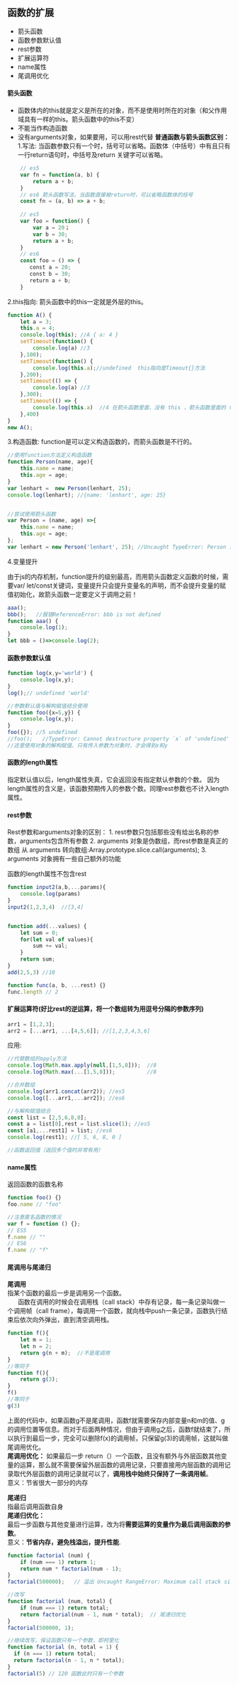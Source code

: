 ## 函数的扩展
- 箭头函数
- 函数参数默认值
- rest参数
- 扩展运算符
- name属性
- 尾调用优化

#### 箭头函数
- 函数体内的this就是定义是所在的对象，而不是使用时所在的对象（和父作用域具有一样的this。箭头函数中的this不变）
- 不能当作构造函数
- 没有arguments对象，如果要用，可以用rest代替
**普通函数与箭头函数区别：**  
1.写法: 当函数参数只有一个时，括号可以省略。函数体（中括号）中有且只有一行return语句时，中括号及return 关键字可以省略。
```js
    // es5
    var fn = function(a, b) {
        return a + b;
    }
    // es6 箭头函数写法，当函数直接被return时，可以省略函数体的括号
    const fn = (a, b) => a + b;
    
    // es5
    var foo = function() {
        var a = 20；
        var b = 30;
        return a + b;
    }
    // es6
    const foo = () => {
       const a = 20;
       const b = 30;
       return a + b;
    }
```

2.this指向: 箭头函数中的this一定就是外层的this。
```js
function A() {
    let a = 3;
    this.a = 4;
    console.log(this); //A { a: 4 }
    setTimeout(function() {
        console.log(a) //3
    },100);
    setTimeout(function() {
        console.log(this.a);//undefined  this指向是Timeout{}方法
    },200);
    setTimeout(() => {
        console.log(a) //3
    },300);
    setTimeout(() => {
        console.log(this.a)  //4 在箭头函数里面，没有 this ，箭头函数里面的 this 是继承外面的环境。
    },400)
}
new A();
```

3.构造函数: function是可以定义构造函数的，而箭头函数是不行的。
```js
//使用function方法定义构造函数
function Person(name, age){
    this.name = name;
    this.age = age;
}
var lenhart =  new Person(lenhart, 25);
console.log(lenhart); //{name: 'lenhart', age: 25}


//尝试使用箭头函数
var Person = (name, age) =>{
    this.name = name;
    this.age = age;
};
var lenhart = new Person('lenhart', 25); //Uncaught TypeError: Person is not a constructor
```

4.变量提升

由于js的内存机制，function提升的级别最高，而用箭头函数定义函数的时候，需要var/ let/const关键词，变量提升只会提升变量名的声明，而不会提升变量的赋值初始化，故箭头函数一定要定义于调用之前！
```js
aaa();
bbb();   //报错ReferenceError: bbb is not defined
function aaa() {
    console.log(1);
}
let bbb = ()=>console.log(2);
```


#### 函数参数默认值
```js
function log(x,y='world') {
    console.log(x,y);
}
log();// undefined 'world'

//参数默认值与解构赋值结合使用
function foo({x=5,y}) {
    console.log(x,y);
}
foo({}); //5 undefined
//foo();   //TypeError: Cannot destructure property `x` of 'undefined' or 'null'.
//这里使用对象的解构赋值，只有传入参数为对象时，才会得到x和y
```

#### 函数的length属性  
指定默认值以后，length属性失真，它会返回没有指定默认参数的个数。  因为length属性的含义是，该函数预期传入的参数个数。同理rest参数也不计入length属性。


#### rest参数
Rest参数和arguments对象的区别：
	1. rest参数只包括那些没有给出名称的参数，arguments包含所有参数
	2. arguments 对象是伪数组，而rest参数是真正的数组
		从 arguments 转向数组:Array.prototype.slice.call(arguments);
	3. arguments 对象拥有一些自己额外的功能

函数的length属性不包含rest
```js
function input2(a,b,...params){
    console.log(params)
}
input2(1,2,3,4)  //[3,4]


function add(...values) {
    let sum = 0;
    for(let val of values){
        sum += val;
    }
    return sum;
}
add(2,5,3) //10

function func(a, b, ...rest) {}
func.length // 2
```

#### 扩展运算符(好比rest的逆运算，将一个数组转为用逗号分隔的参数序列)
```js
arr1 = [1,2,3];
arr2 = [...arr1, ...[4,5,6]]; //[1,2,3,4,5,6]
```
应用:
```js
//代替数组的apply方法
console.log(Math.max.apply(null,[1,5,8]));  //8
console.log(Math.max(...[1,5,8]));          //8

//合并数组
console.log(arr1.concat(arr2)); //es5
console.log([...arr1,...arr2]); //es6

//与解构赋值结合
const list = [2,5,6,8,0];
const a = list[0],rest = list.slice(1); //es5
const [a1,...rest1] = list; //es6
console.log(rest1); //[ 5, 6, 8, 0 ]

//函数返回值（返回多个值时非常有用）
```

#### name属性
返回函数的函数名称
```js
function foo() {}
foo.name // "foo"

//注意匿名函数的情况
var f = function () {};
// ES5
f.name // ""
// ES6
f.name // "f"
```

#### 尾调用与尾递归
**尾调用**     
指某个函数的最后一步是调用另一个函数。    
 &nbsp;&nbsp;&nbsp;&nbsp;&nbsp;&nbsp;函数在调用的时候会在调用栈（call stack）中存有记录，每一条记录叫做一个调用帧（call frame），每调用一个函数，就向栈中push一条记录，函数执行结束后依次向外弹出，直到清空调用栈。  
```js  
function f(){
	let m = 1;
	let n = 2;
	return g(n + m);  //不是尾调用
}
//等同于
function f(){
	return g(3);
}
f()
//等同于
g(3)
```
上面的代码中，如果函数g不是尾调用，函数f就需要保存内部变量n和m的值、g的调用位置等信息。而对于后面两种情况，但由于调用g之后，函数f就结束了，所以执行到最后一步，完全可以删除f(x)的调用帧，只保留g(3)的调用帧，这就叫做尾调用优化。   
**尾调用优化：**
如果最后一步 return（）一个函数，且没有额外与外层函数其他变量的运算，那么就不需要保留外层函数的调用记录，只要直接用内层函数的调用记录取代外层函数的调用记录就可以了，**调用栈中始终只保持了一条调用帧**。     
意义：节省很大一部分的内存

**尾递归**       
指最后调用函数自身      
**尾递归优化：**     
最后一步函数与其他变量进行运算，改为将**需要运算的变量作为最后调用函数的参数**。    
意义：**节省内存，避免栈溢出，提升性能**.
```js
function factorial (num) {
    if (num === 1) return 1;
    return num * factorial(num - 1);
}
factorial(500000);   // 溢出 Uncaught RangeError: Maximum call stack size exceeded

//改写
function factorial (num, total) {
    if (num === 1) return total;
    return factorial(num - 1, num * total);  // 尾递归优化
}
factorial(500000, 1); 

//继续改写，保证函数只有一个参数，即柯里化
function factorial (n, total = 1) {
  if (n === 1) return total;
  return factorial(n - 1, n * total);
}
factorial(5) // 120 函数此时只有一个参数
```
